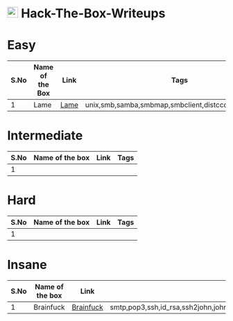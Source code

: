 # <img src="https://avatars.githubusercontent.com/u/67481186?v=4" width="25"> Hack-The-Box-Writeups


# Easy
|S.No| Name of the Box  | Link | Tags    |
|----|------------------|------|---------|
|1   |Lame              |[Lame](https://github.com/h4md153v63n/CTFs/blob/main/01_HTB/01_Lame.md)|unix,smb,samba,smbmap,smbclient,distccd,process,udev|


# Intermediate
|S.No| Name of the box  | Link | Tags    |
|----|------------------|------|---------|
|1   |                  |      |         |


# Hard
|S.No| Name of the box  | Link | Tags    |
|----|------------------|------|---------|
|1   |                  |      |         |



# Insane
|S.No| Name of the box  | Link | Tags    |
|----|------------------|------|---------|
|1   |Brainfuck         |[Brainfuck](https://github.com/h4md153v63n/CTFs/blob/main/01_HTB/02_Brainfuck.md)|smtp,pop3,ssh,id_rsa,ssh2john,john,tls,subdomain,wordpress,vigenere,RSA,lxd,lxc|

